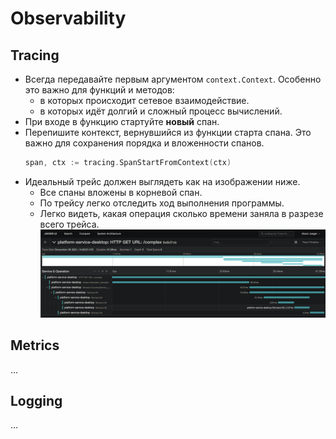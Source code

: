 # Observability

## Tracing

* Всегда передавайте первым аргументом `context.Context`. Особенно это важно для
  функций и методов:
    * в которых происходит сетевое взаимодействие.
    * в которых идёт долгий и сложный процесс вычислений.
* При входе в функцию стартуйте **новый** спан.
* Перепишите контекст, вернувшийся из функции старта спана. Это важно для
  сохранения порядка и вложенности спанов.
  ```go
  span, ctx := tracing.SpanStartFromContext(ctx)
  ```
* Идеальный трейс должен выглядеть как на изображении ниже.
    * Все спаны вложены в корневой спан.
    * По трейсу легко отследить ход выполнения программы.
    * Легко видеть, какая операция сколько времени заняла в разрезе всего
      трейса.
      ![Идеально выглядящий трейс](asset/tracing_trace_example.png)

## Metrics

...

## Logging

...
